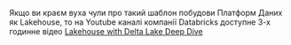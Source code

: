 Якщо ви краєм вуха чули про такий шаблон побудови Платформ Даних як Lakehouse, то на Youtube каналі компанії Databricks доступне 3-х годинне відео [Lakehouse with Delta Lake Deep Dive](https://www.youtube.com/watch?v=znv4rM9wevc&ab_channel=Databricks) 